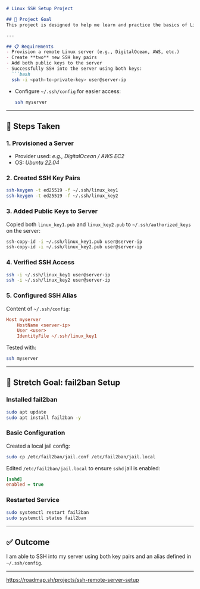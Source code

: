 ```markdown
# Linux SSH Setup Project

## 🧠 Project Goal
This project is designed to help me learn and practice the basics of Linux, specifically setting up a remote Linux server and configuring secure SSH access.

---

## 📋 Requirements
- Provision a remote Linux server (e.g., DigitalOcean, AWS, etc.)
- Create **two** new SSH key pairs
- Add both public keys to the server
- Successfully SSH into the server using both keys:
  ```bash
  ssh -i <path-to-private-key> user@server-ip
  ```
- Configure `~/.ssh/config` for easier access:
  ```bash
  ssh myserver
  ```

---

## 🚀 Steps Taken

### 1. Provisioned a Server
- Provider used: _e.g., DigitalOcean / AWS EC2_
- OS: _Ubuntu 22.04_

### 2. Created SSH Key Pairs
```bash
ssh-keygen -t ed25519 -f ~/.ssh/linux_key1
ssh-keygen -t ed25519 -f ~/.ssh/linux_key2
```

### 3. Added Public Keys to Server
Copied both `linux_key1.pub` and `linux_key2.pub` to `~/.ssh/authorized_keys` on the server:
```bash
ssh-copy-id -i ~/.ssh/linux_key1.pub user@server-ip
ssh-copy-id -i ~/.ssh/linux_key2.pub user@server-ip
```

### 4. Verified SSH Access
```bash
ssh -i ~/.ssh/linux_key1 user@server-ip
ssh -i ~/.ssh/linux_key2 user@server-ip
```

### 5. Configured SSH Alias
Content of `~/.ssh/config`:
```ini
Host myserver
    HostName <server-ip>
    User <user>
    IdentityFile ~/.ssh/linux_key1
```
Tested with:
```bash
ssh myserver
```

---

## 🎯 Stretch Goal: fail2ban Setup

### Installed fail2ban
```bash
sudo apt update
sudo apt install fail2ban -y
```

### Basic Configuration
Created a local jail config:
```bash
sudo cp /etc/fail2ban/jail.conf /etc/fail2ban/jail.local
```
Edited `/etc/fail2ban/jail.local` to ensure `sshd` jail is enabled:
```ini
[sshd]
enabled = true
```

### Restarted Service
```bash
sudo systemctl restart fail2ban
sudo systemctl status fail2ban
```

---

## ✅ Outcome
I am able to SSH into my server using both key pairs and an alias defined in `~/.ssh/config`.

---
https://roadmap.sh/projects/ssh-remote-server-setup
